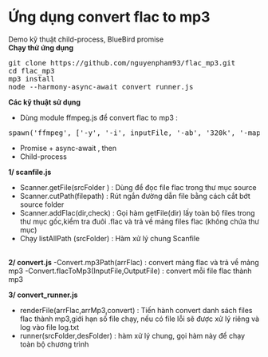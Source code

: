 # Ứng dụng convert flac to mp3

Demo kỹ thuật child-process, BlueBird promise</br>
<strong>Chạy thử ứng dụng</strong></br>
<pre>
git clone https://github.com/nguyenpham93/flac_mp3.git
cd flac_mp3
mp3 install
node --harmony-async-await convert_runner.js
</pre>
<strong>Các kỹ thuật sử dụng</strong>
- Dùng module ffmpeg.js để convert flac to mp3 : 
<pre>spawn('ffmpeg', ['-y', '-i', inputFile, '-ab', '320k', '-map_metadata', '0', '-id3v2_version', '3', outputFile]);</pre>
- Promise + async-await , then
- Child-process

<strong>1/ scanfile.js</strong>
- Scanner.getFile(srcFolder ) : Dùng để đọc file flac trong thư mục source
- Scanner.cutPath(filepath) : Rút ngắn đường dẫn file bằng cách cắt bớt source folder 
- Scanner.addFlac(dir,check) : Gọi hàm getFile(dir) lấy toàn bộ files trong thư mục gốc,kiểm tra đuôi .flac và trả về mảng files flac (không chứa thư mục)
- Chạy listAllPath (srcFolder) : Hàm xử lý chung Scanfile
<br>
<strong>2/ convert.js</strong>
-Convert.mp3Path(arrFlac) : convert mảng flac và trả về mảng mp3 
-Convert.flacToMp3(InputFile,OutputFile) : convert mỗi file flac thành mp3

<strong>3/ convert_runner.js </strong>
- renderFile(arrFlac,arrMp3,convert) : Tiến hành convert danh sách files flac thành mp3,giới hạn số file chạy, nếu có file lỗi sẽ được xử lý riêng và log vào file log.txt
- runner(srcFolder,desFolder) : hàm xử lý chung, gọi hàm này để chạy toàn bộ chương trình
